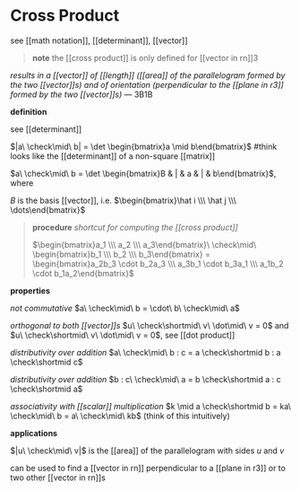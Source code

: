 # Cross Product

see [[math notation]], [[determinant]], [[vector]]

> **note** the [[cross product]] is only defined for [[vector in rn]]3

_results in a [[vector]] of [[length]] ([[area]] of the parallelogram formed by the two [[vector]]s) and of orientation (perpendicular to the [[plane in r3]] formed by the two [[vector]]s)_ — 3B1B

**definition**

see [[determinant]]

$|a\ \check\mid\ b| = \det \begin{bmatrix}a \mid b\end{bmatrix}$ #think looks like the [[determinant]] of a non-square [[matrix]]

$a\ \check\mid\ b = \det \begin{bmatrix}B & | & a & | & b\end{bmatrix}$, where

$B$ is the basis [[vector]], i.e. $\begin{bmatrix}\hat i \\\  \hat j  \\\  \dots\end{bmatrix}$

> **procedure** _shortcut for computing the [[cross product]]_
>
> $\begin{bmatrix}a_1 \\\  a_2 \\\  a_3\end{bmatrix}\ \check\mid\ \begin{bmatrix}b_1 \\\  b_2 \\\  b_3\end{bmatrix} = \begin{bmatrix}a_2b_3 \cdot b_2a_3 \\\  a_3b_1 \cdot b_3a_1 \\\  a_1b_2 \cdot b_1a_2\end{bmatrix}$

**properties**

_not commutative_ $a\ \check\mid\ b = \cdot\ b\ \check\mid\ a$

_orthogonal to both [[vector]]s_ $u\ \check\shortmid\ v\ \dot\mid\ v = 0$ and $u\ \check\shortmid\ v\ \dot\mid\ v = 0$, see [[dot product]]

_distributivity over addition_ $a\ \check\mid\ b : c = a \check\shortmid b : a \check\shortmid c$

_distributivity over addition_ $b : c\ \check\mid\ a = b \check\shortmid a : c \check\shortmid a$

_associativity with [[scalar]] multiplication_ $k \mid a \check\shortmid b = ka\ \check\mid\ b = a\ \check\mid\ kb$ (think of this intuitively)

**applications**

$|u\ \check\mid\ v|$ is the [[area]] of the parallelogram with sides $u$ and $v$

can be used to find a [[vector in rn]] perpendicular to a [[plane in r3]] or to two other [[vector in rn]]s
